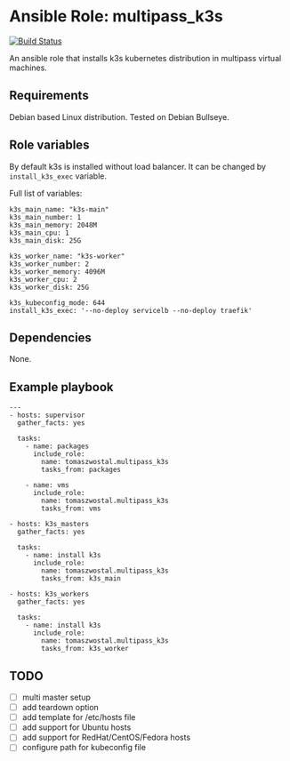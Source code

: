# Ansible Role: multipass_k3s
[![Build Status](https://travis-ci.com/tomaszwostal/multipass_k3s.svg?branch=master)](https://travis-ci.com/tomaszwostal/multipass_k3s)

An ansible role that installs k3s kubernetes distribution in multipass virtual machines.

## Requirements
Debian based Linux distribution. Tested on Debian Bullseye.

## Role variables
By default k3s is installed without load balancer. It can be changed by ```install_k3s_exec``` variable.


Full list of variables:
```
k3s_main_name: "k3s-main"
k3s_main_number: 1
k3s_main_memory: 2048M
k3s_main_cpu: 1
k3s_main_disk: 25G

k3s_worker_name: "k3s-worker"
k3s_worker_number: 2
k3s_worker_memory: 4096M
k3s_worker_cpu: 2
k3s_worker_disk: 25G

k3s_kubeconfig_mode: 644
install_k3s_exec: '--no-deploy servicelb --no-deploy traefik'
```

## Dependencies
None.

## Example playbook
```
---
- hosts: supervisor
  gather_facts: yes

  tasks:
    - name: packages
      include_role:
        name: tomaszwostal.multipass_k3s
        tasks_from: packages

    - name: vms
      include_role:
        name: tomaszwostal.multipass_k3s
        tasks_from: vms

- hosts: k3s_masters
  gather_facts: yes

  tasks:
    - name: install k3s
      include_role:
        name: tomaszwostal.multipass_k3s
        tasks_from: k3s_main

- hosts: k3s_workers
  gather_facts: yes

  tasks:
    - name: install k3s
      include_role:
        name: tomaszwostal.multipass_k3s
        tasks_from: k3s_worker
```
## TODO
- [ ] multi master setup
- [ ] add teardown option
- [ ] add template for /etc/hosts file
- [ ] add support for Ubuntu hosts
- [ ] add support for RedHat/CentOS/Fedora hosts
- [ ] configure path for kubeconfig file